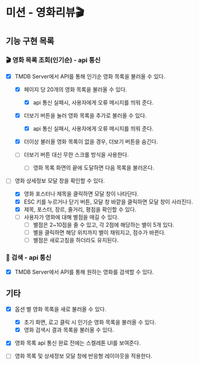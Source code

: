# 미션 - 영화리뷰🎬

## 기능 구현 목록

### 🎬 영화 목록 조회(인기순) - api 통신

- [x] TMDB Server에서 API를 통해 인기순 영화 목록을 불러올 수 있다.

  - [x] 페이지 당 20개의 영화 목록을 불러올 수 있다.

    - [x] api 통신 실패시, 사용자에게 오류 메시지를 띄워 준다.

  - [x] 더보기 버튼을 눌러 영화 목록을 추가로 불러올 수 있다.

    - [x] api 통신 실패시, 사용자에게 오류 메시지를 띄워 준다.

  - [x] 더이상 불러올 영화 목록이 없을 경우, 더보기 버튼을 숨긴다.

  - [ ] 더보기 버튼 대신 무한 스크롤 방식을 사용한다.
    - [ ] 영화 목록 화면의 끝에 도달하면 다음 목록을 불러온다.

- [ ] 영화 상세정보 모달 창을 확인할 수 있다.
  - [x] 영화 포스터나 제목을 클릭하면 모달 창이 나타단다.
  - [x] ESC 키를 누르거나 닫기 버튼, 모달 창 바깥을 클릭하면 모달 창이 사라진다.
  - [x] 제목, 포스터, 장르, 줄거리, 평점을 확인할 수 있다.
  - [ ] 사용자가 영화에 대해 별점을 매길 수 있다.
    - [ ] 별점은 2~10점을 줄 수 있고, 각 2점에 해당하는 별이 5개 있다.
    - [ ] 별을 클릭하면 해당 위치까지 별이 채워지고, 점수가 바뀐다.
    - [ ] 별점은 새로고침을 하더라도 유지된다.

### 🔎 검색 - api 통신

- [x] TMDB Server에서 API를 통해 원하는 영화를 검색할 수 있다.

## 기타

- [x] 옵션 별 영화 목록을 새로 불러올 수 있다.

  - [x] 초기 화면, 로고 클릭 시 인기순 영화 목록을 불러올 수 있다.
  - [x] 영화 검색시 결과 목록을 불러올 수 있다.

- [x] 영화 목록 api 통신 완료 전에는 스켈레톤 UI를 보여준다.
- [ ] 영화 목록 및 상세정보 모달 창에 반응형 레이아웃을 적용한다.
